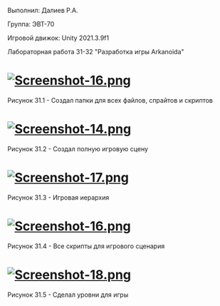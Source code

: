 Выполнил: Далиев Р.А.

Группа: ЭВТ-70

Игровой движок: Unity 2021.3.9f1

Лабораторная работа 31-32 "Разработка игры Arkanoida"

# [![Screenshot-16.png](https://i.postimg.cc/nhj8dbYy/Screenshot-16.png)](https://postimg.cc/fVNgLPPC)
Рисунок 31.1 - Создал папки для всех файлов, спрайтов и скриптов

# [![Screenshot-14.png](https://i.postimg.cc/VNhWDpgV/Screenshot-14.png)](https://postimg.cc/gwvh0MfV)
Рисунок 31.2 - Создал полную игровую сцену

# [![Screenshot-17.png](https://i.postimg.cc/L8wVVGN0/Screenshot-17.png)](https://postimg.cc/pmQ8WcND)
Рисунок 31.3 - Игровая иерархия

# [![Screenshot-16.png](https://i.postimg.cc/nhj8dbYy/Screenshot-16.png)](https://postimg.cc/fVNgLPPC)
Рисунок 31.4 - Все скрипты для игрового сценария

# [![Screenshot-18.png](https://i.postimg.cc/Vs9rG2LH/Screenshot-18.png)](https://postimg.cc/fkLRk2dx)
Рисунок 31.5 - Сделал уровни для игры
